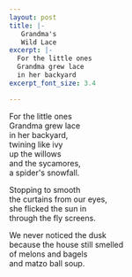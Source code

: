 ```yaml
---
layout: post
title: |-
   Grandma's
   Wild Lace
excerpt: |-
  For the little ones
  Grandma grew lace
  in her backyard
excerpt_font_size: 3.4

---
```


For the little ones  
Grandma grew lace  
in her backyard,  
twining like ivy  
up the willows   
and the sycamores,  
a spider's snowfall.  

Stopping to smooth  
the curtains from our eyes,  
she flicked the sun in  
through the fly screens.  

We never noticed the dusk  
because the house still smelled  
of melons and bagels  
and matzo ball soup.
